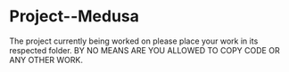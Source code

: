 # Project--Medusa
The project currently being worked on please place your work in its respected folder. BY NO MEANS ARE YOU ALLOWED TO COPY CODE OR ANY OTHER WORK.
